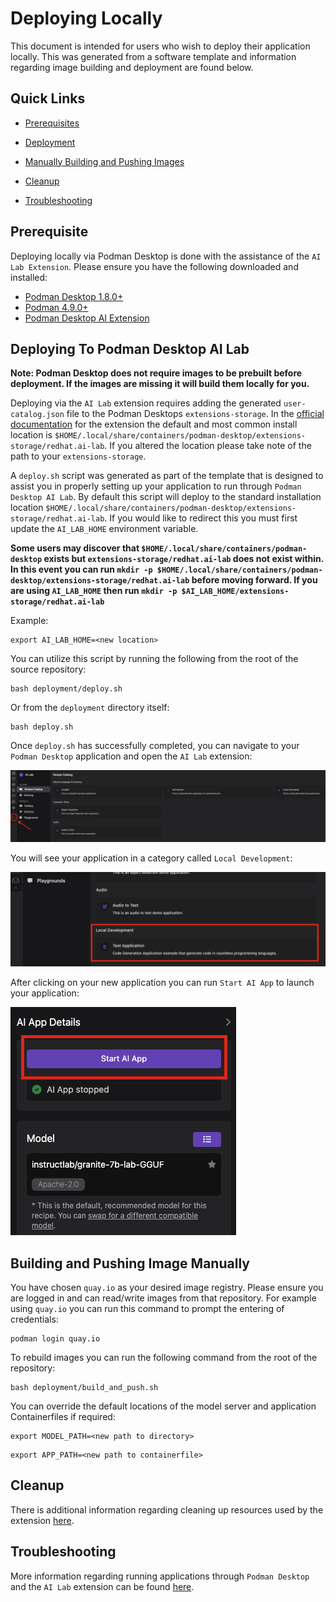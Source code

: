 # Deploying Locally

This document is intended for users who wish to deploy their application locally. This was generated from a software template and information regarding image building and deployment are found below. 

## Quick Links

- [Prerequisites](#prerequisite)

- [Deployment](#deploying-to-podman-desktop-ai-lab)

- [Manually Building and Pushing Images](#building-and-pushing-image-manually)

- [Cleanup](#cleanup)

- [Troubleshooting](#troubleshooting)

## Prerequisite

Deploying locally via Podman Desktop is done with the assistance of the `AI Lab Extension`. Please ensure you have the following downloaded and installed:
- [Podman Desktop 1.8.0+](https://github.com/containers/podman-desktop)
- [Podman 4.9.0+](https://podman.io/)
- [Podman Desktop AI Extension](https://github.com/containers/podman-desktop-extension-ai-lab?tab=readme-ov-file#installation)

## Deploying To Podman Desktop AI Lab

**Note: Podman Desktop does not require images to be prebuilt before deployment. If the images are missing it will build them locally for you.**

Deploying via the `AI Lab` extension requires adding the generated `user-catalog.json` file to the Podman Desktops `extensions-storage`. In the [official documentation](https://github.com/containers/podman-desktop-extension-ai-lab?tab=readme-ov-file#-providing-a-custom-catalog) for the extension the default and most common install location is `$HOME/.local/share/containers/podman-desktop/extensions-storage/redhat.ai-lab`. If you altered the location please take note of the path to your `extensions-storage`. 

A `deploy.sh` script was generated as part of the template that is designed to assist you in properly setting up your application to run through `Podman Desktop AI Lab`. By default this script will deploy to the standard installation location `$HOME/.local/share/containers/podman-desktop/extensions-storage/redhat.ai-lab`. If you would like to redirect this you must first update the `AI_LAB_HOME` environment variable.

**Some users may discover that `$HOME/.local/share/containers/podman-desktop` exists but `extensions-storage/redhat.ai-lab` does not exist within. In this event you can run `mkdir -p $HOME/.local/share/containers/podman-desktop/extensions-storage/redhat.ai-lab` before moving forward. If you are using `AI_LAB_HOME` then run `mkdir -p $AI_LAB_HOME/extensions-storage/redhat.ai-lab`**

Example:
```
export AI_LAB_HOME=<new location>
```

You can utilize this script by running the following from the root of the source repository:
```
bash deployment/deploy.sh
```
Or from the `deployment` directory itself:
```
bash deploy.sh
```

Once `deploy.sh` has successfully completed, you can navigate to your `Podman Desktop` application and open the `AI Lab` extension:

![AI-Lab](../.assets/podman-desktop-ai-lab.png)

You will see your application in a category called `Local Development`:

![Application-Example](../.assets/podman-desktop-app-example.png)

After clicking on your new application you can run `Start AI App` to launch your application:

![Running-App-Example](../.assets/podman-desktop-start-app-example.png)

## Building and Pushing Image Manually

You have chosen `quay.io` as your desired image registry. Please ensure you are logged in and can read/write images from that repository. For example using `quay.io` you can run this command to prompt the entering of credentials:
```
podman login quay.io
```

To rebuild images you can run the following command from the root of the repository:
```
bash deployment/build_and_push.sh
```

You can override the default locations of the model server and application Containerfiles if required:
```
export MODEL_PATH=<new path to directory>
```
```
export APP_PATH=<new path to containerfile>
```

## Cleanup

There is additional information regarding cleaning up resources used by the extension [here](https://github.com/containers/podman-desktop-extension-ai-lab?tab=readme-ov-file#usage).

## Troubleshooting

More information regarding running applications through `Podman Desktop` and the `AI Lab` extension can be found [here](https://github.com/containers/podman-desktop-extension-ai-lab?tab=readme-ov-file#usage).
